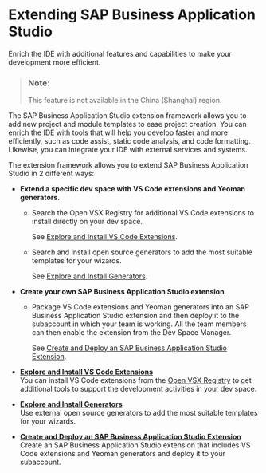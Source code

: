 <!-- loiof6681fa4bbd349809998c8f77a954c77 -->

# Extending SAP Business Application Studio

Enrich the IDE with additional features and capabilities to make your development more efficient.

> ### Note:  
> This feature is not available in the China \(Shanghai\) region.

The SAP Business Application Studio extension framework allows you to add new project and module templates to ease project creation. You can enrich the IDE with tools that will help you develop faster and more efficiently, such as code assist, static code analysis, and code formatting. Likewise, you can integrate your IDE with external services and systems.

The extension framework allows you to extend SAP Business Application Studio in 2 different ways:

-   **Extend a specific dev space with VS Code extensions and Yeoman generators.** 

    -   Search the Open VSX Registry for additional VS Code extensions to install directly on your dev space.

        See [Explore and Install VS Code Extensions](explore-and-install-vs-code-extensions-d83a580.md).

    -   Search and install open source generators to add the most suitable templates for your wizards.

        See [Explore and Install Generators](explore-and-install-generators-7865b5e.md).


-   **Create your own SAP Business Application Studio extension**.

    -   Package VS Code extensions and Yeoman generators into an SAP Business Application Studio extension and then deploy it to the subaccount in which your team is working. All the team members can then enable the extension from the Dev Space Manager.

        See [Create and Deploy an SAP Business Application Studio Extension](create-and-deploy-an-sap-business-application-studio-extension-2064b4e.md).



-   **[Explore and Install VS Code Extensions](explore-and-install-vs-code-extensions-d83a580.md "You can install VS Code extensions from the Open VSX Registry  to
		get additional tools to support the development activities in your dev space.")**  
You can install VS Code extensions from the [Open VSX Registry](../../../../../../../../../../../../https://open-vsx.org/) to get additional tools to support the development activities in your dev space.
-   **[Explore and Install Generators](explore-and-install-generators-7865b5e.md "Use external open source generators to add the most suitable templates for your
		wizards.")**  
Use external open source generators to add the most suitable templates for your wizards.
-   **[Create and Deploy an SAP Business Application Studio Extension](create-and-deploy-an-sap-business-application-studio-extension-2064b4e.md "Create an SAP Business Application Studio
		extension that includes VS Code extensions and Yeoman generators and deploy it to your
		subaccount.")**  
Create an SAP Business Application Studio extension that includes VS Code extensions and Yeoman generators and deploy it to your subaccount.

